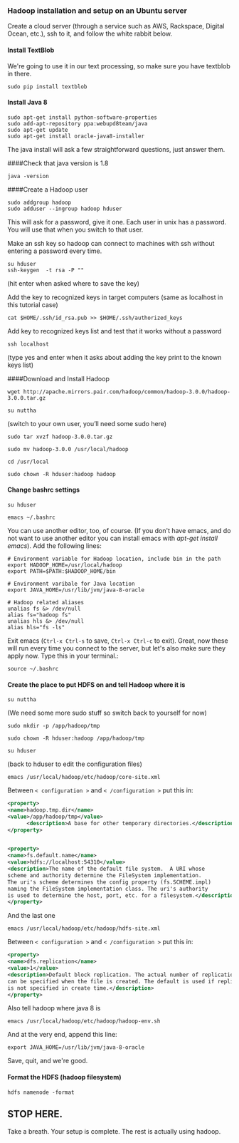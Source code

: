 ### Hadoop installation and setup on an Ubuntu server

Create a cloud server (through a service such as AWS, Rackspace, Digital Ocean, etc.), ssh to it, and follow the white rabbit below.

#### Install TextBlob

We're going to use it in our text processing, so make sure you have textblob in there.

    sudo pip install textblob

#### Install Java 8

    sudo apt-get install python-software-properties
    sudo add-apt-repository ppa:webupd8team/java
    sudo apt-get update
    sudo apt-get install oracle-java8-installer

The java install will ask a few straightforward questions, just answer
them.

####Check that java version is 1.8

    java -version


####Create a Hadoop user

    sudo addgroup hadoop
    sudo adduser --ingroup hadoop hduser

This will ask for a password, give it one. Each user in unix has a
password. You will use that when you switch to that user.

Make an ssh key so hadoop can connect to machines with ssh without entering a password every time.

    su hduser
    ssh-keygen  -t rsa -P ""

(hit enter when asked where to save the key)

Add the key to recognized keys in target computers (same as localhost
in this tutorial case)

    cat $HOME/.ssh/id_rsa.pub >> $HOME/.ssh/authorized_keys

Add key to recognized keys list and test that it works without a
password

    ssh localhost

(type yes and enter when it asks about adding the key print to the
known keys list)


####Download and Install Hadoop

    wget http://apache.mirrors.pair.com/hadoop/common/hadoop-3.0.0/hadoop-3.0.0.tar.gz

    su nuttha

(switch to your own user, you’ll need some sudo here)

    sudo tar xvzf hadoop-3.0.0.tar.gz

    sudo mv hadoop-3.0.0 /usr/local/hadoop

    cd /usr/local

    sudo chown -R hduser:hadoop hadoop

#### Change bashrc settings

    su hduser

    emacs ~/.bashrc

You can use another editor, too, of course. (If you don't have emacs,
and do not want to use another editor you can install emacs with
*apt-get install emacs*). Add the following lines:

    # Environment variable for Hadoop location, include bin in the path
    export HADOOP_HOME=/usr/local/hadoop
    export PATH=$PATH:$HADOOP_HOME/bin
    
    # Environment varibale for Java location
    export JAVA_HOME=/usr/lib/jvm/java-8-oracle
    
    # Hadoop related aliases
    unalias fs &> /dev/null
    alias fs="hadoop fs"
    unalias hls &> /dev/null
    alias hls="fs -ls"

Exit emacs (`Ctrl-x Ctrl-s` to save, `Ctrl-x Ctrl-c` to exit). Great, now these will run every time you connect to the
server, but let's also make sure they apply now. Type this in your
terminal.:

    source ~/.bashrc
    
#### Create the place to put HDFS on and tell Hadoop where it is

    su nuttha

(We need some more sudo stuff so switch back to yourself for now)

    sudo mkdir -p /app/hadoop/tmp

    sudo chown -R hduser:hadoop /app/hadoop/tmp

    su hduser

(back to hduser to edit the configuration files)

    emacs /usr/local/hadoop/etc/hadoop/core-site.xml

Between `< configuration >`  and `< /configuration >` put this in:

```xml
<property>
<name>hadoop.tmp.dir</name>
<value>/app/hadoop/tmp</value>
      <description>A base for other temporary directories.</description>
</property>


<property>
<name>fs.default.name</name>
<value>hdfs://localhost:54310</value>
<description>The name of the default file system.  A URI whose
scheme and authority determine the FileSystem implementation.
The uri's scheme determines the config property (fs.SCHEME.impl)
naming the FileSystem implementation class. The uri's authority
is used to determine the host, port, etc. for a filesystem.</description>
</property>
```

And the last one

    emacs /usr/local/hadoop/etc/hadoop/hdfs-site.xml

Between `< configuration >`  and `< /configuration >` put this in:
```xml
<property>
<name>dfs.replication</name>
<value>1</value>
<description>Default block replication. The actual number of replications
can be specified when the file is created. The default is used if replication
is not specified in create time.</description>
</property>
```

Also tell hadoop where java 8 is

    emacs /usr/local/hadoop/etc/hadoop/hadoop-env.sh 
    
And at the very end, append this line:
    
    export JAVA_HOME=/usr/lib/jvm/java-8-oracle

Save, quit, and we're good.

#### Format the HDFS (hadoop filesystem)

    hdfs namenode -format

## STOP HERE.

Take a breath. Your setup is complete. The rest is actually using hadoop.

